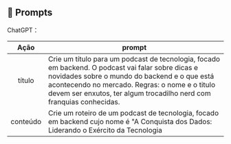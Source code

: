 ## 🧠 Prompts


ChatGPT：

|   Ação   | prompt                                                                                                                                                                                                                                                                         |
| :------: | ------------------------------------------------------------------------------------------------------------------------------------------------------------------------------------------------------------------------------------------------------------------------------ |
|  título  | Crie um título para um podcast de tecnologia, focado em backend. O podcast vai falar sobre dicas e novidades sobre o mundo do backend e o que está acontecendo no mercado. Regras: o nome e o titulo devem ser enxutos, ter algum trocadilho nerd com franquias conhecidas.                                                        |
| conteúdo | Crie um roteiro de um podcast de tecnologia, focado em backend cujo nome é "A Conquista dos Dados: Liderando o Exército da Tecnologia |

